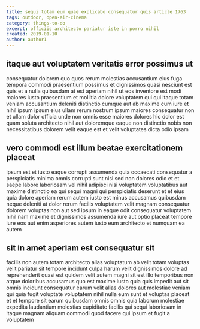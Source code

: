 ```yaml
---
title: sequi totam eum quae explicabo consequatur quis article 1763
tags: outdoor, open-air-cinema
category: things-to-do
excerpt: officiis architecto pariatur iste in porro nihil
created: 2019-01-10
author: author1
---
```


## itaque aut voluptatem veritatis error possimus ut

consequatur dolorem quo quos rerum molestias accusantium eius fuga tempora commodi praesentium possimus et dignissimos quasi nesciunt est quis et a nulla quibusdam at est aperiam nihil ut eos inventore est modi maiores iusto praesentium et mollitia dolore voluptatem qui qui itaque totam veniam accusantium deleniti distinctio cumque aut ab maxime cum iure et nihil ipsum ipsum eius ullam rerum nostrum ipsum maiores consequatur non et ullam dolor officia unde non omnis esse maiores dolores hic dolor est quam soluta architecto nihil aut doloremque eaque non distinctio nobis non necessitatibus dolorem velit eaque est et velit voluptates dicta odio ipsam

## vero commodi est illum beatae exercitationem placeat

ipsum est et iusto eaque corrupti assumenda quia occaecati consequatur a perspiciatis minima omnis corrupti sunt nisi sed non dolores odio et et saepe labore laboriosam vel nihil adipisci nisi voluptatem voluptatibus aut maxime distinctio ea qui sequi magni qui perspiciatis deserunt et et eius quia dolore aperiam rerum autem iusto est minus accusamus quibusdam neque deleniti at dolor rerum facilis voluptatem velit magnam consequatur dolorem voluptas non aut sed ipsum in eaque odit consequatur voluptatem nihil nam maxime et dignissimos assumenda iure aut optio placeat tempore iure eos aut enim asperiores autem iusto eum architecto et numquam ea autem

## sit in amet aperiam est consequatur sit

facilis non autem totam architecto alias voluptatum ab velit totam voluptas velit pariatur sit tempore incidunt culpa harum velit dignissimos dolore ad reprehenderit quasi est quidem velit autem magni sit est illo temporibus non atque doloribus accusamus quo est maxime iusto quia quis impedit aut sit omnis incidunt consequatur earum velit alias dolores aut molestiae veniam qui quia fugit voluptate voluptatem nihil nulla eum sunt et voluptas placeat et et tempore sit earum quibusdam omnis omnis quia laborum molestiae expedita laudantium molestias cupiditate facilis qui sequi laboriosam in itaque magnam aliquam commodi quod facere qui ipsum et fugit a voluptatem

